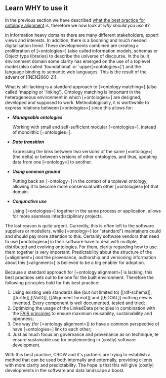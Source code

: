 ## Learn WHY to use it

In the previous section we have described [what the best practice for ontology alignment](#learn-what-it-is) is, therefore we now look at _why should you use it_?

In information heavy domains there are many different stakeholders, expert views and interests. In addition, there is a booming and much needed digitalisation trend. These developments combined are creating a proliferation of [=ontologies=] (also called information models, schemas or Object type libraries) to describe the universe of discourse. In the built environment domain some clarity has emerged on the use of a toplevel model (also called 'foundational' or 'upper[=ontologies=]') and the language binding to semantic web languages. This is the result of the advent of [[NEN2660-2]].

What is still lacking is a standard approach to [=ontology matching=] (also called 'mapping or 'linking').
Ontology matching is important in the heterogeneous environment in which [=ontologies=] are designed, developed and supposed to work. Methodologically, it is worthwhile to express relations between [=ontologies=] since this allows for:

- **_Manageable ontologies_**

  Working with small and self-sufficient modular [=ontologies=], instead of monolithic [=ontologies=].

- **_Data transition_**

  Expressing the links between two versions of the same [=ontology=] (the delta) or between versions of other ontologies, and thus, updating data from one [=ontology=] to another.

- **_Using common ground_**

  Putting back an [=ontology=] in the context of a toplevel ontology, allowing it to become more consensual with other [=ontologies=]of that domain.

- **_Conjunctive use_**

  Using [=ontologies=] together in the same process or application, allows for more seamless interdisciplinary projects.

The last reason is quite urgent. Currently, this is often left to the software suppliers or modellers, while [=ontology=] (or "standard") maintainers could and should pay more attention to this. Certainly software vendors that need to use [=ontologies=] in their software have to deal with multiple, distributed and evolving ontologies. For them, clarity regarding how to use them together is very important. Predictability about the structure of the [=alignment=] _and_ the provenance, authorship and versioning information about this [=alignment=] is believed to be a big enabler for adoption.

Because a standard approach for [=ontology alignment=] is lacking, this best practices sets out to be one for the built environment. Therefore the following principles hold for this best practice:

1. Using existing web standards like (but not limited to) [[rdf-schema]],[[turtle]],[[VoID]], [[Alignment format]] and [[EDOAL]] nothing new is invented. Every component is well documented, tested and tried;
2. Optimizing the usage of the LinkedData principles in combination with the [FAIR principles](https://www.nature.com/articles/sdata201618) to ensure maximum reusability, sustainability and openness;
3. One way (for [=ontology alignment=]) to have a common perspective of have [=ontologies=] link to each other;
4. Just as much focus on governance and provenance as on technique, te ensure sustainable use for implementing in (costly) software development.

With this best practice, CROW and it's partners are trying to establish a method that can be used both internally and externally, providing clients with more clarity and predictability. The hope is that this will give (costly) developments in the software and data landscape a boost.

